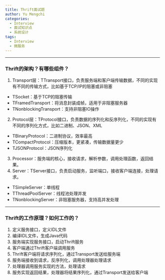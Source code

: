 ```yaml
---
title: Thrift面试题
author: Yu Mengchi
categories:
  - Interview 
  - 面试知识点
  - 系统设计
tags:
  - Interview
  - 微服务
---
```


---
### Thrift的架构？有哪些组件？
1. Transport层：TTransport接口，负责服务端和客户端传输数据，不同的实现有不同的传输方式，比如基于TCP/IP的阻塞或非阻塞
 - TSocket：基于TCP的阻塞传输
 - TFramedTransport：将消息封装成帧，适用于非阻塞服务器
 - TNonblockingTransport：支持非阻塞IO操作
2. Protocol层：TProtocol接口，负责数据的序列化和反序列化，不同的实现有不同的序列化方式，比如二进制、JSON、XML
 - TBinaryProtocol：二进制协议，效率最高
 - TCompactProtocol：压缩版本，更紧凑，传输数据量更少
 - TJSONProtocol：JSON序列化
3. Processor：服务端的核心，接收请求，解析参数，调用处理函数，返回结果。
4. Server：TServer接口，负责启动服务，监听端口，接收客户端连接，处理请求。
 - TSimpleServer：单线程
 - TThreadPoolServer：线程池处理并发
 - TNonblockingServer：非阻塞服务器，支持高并发处理

---
### Thrift的工作原理？如何工作的？
1. 定义服务接口，定义IDL文件
2. 编译IDL文件，生成Java代码
3. 服务端实现服务接口，启动Thrift服务
4. 客户端通过Thrift客户端调用服务
5. Thrift客户端将请求序列化，通过Transport发送给服务端
6. 服务端接收到请求，反序列化，调用处理器处理请求
7. 处理器调用服务实现的方法，处理请求
8. 服务实现返回结果，处理器将结果序列化，通过Transport发送给客户端


